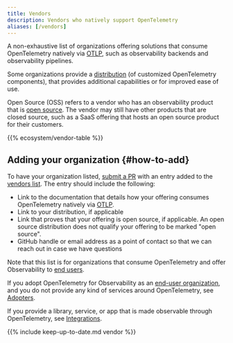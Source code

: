 ```yaml
---
title: Vendors
description: Vendors who natively support OpenTelemetry
aliases: [/vendors]
---
```


A non-exhaustive list of organizations offering solutions that consume
OpenTelemetry natively via [OTLP](/docs/specs/otlp/), such as observability
backends and observability pipelines.

Some organizations provide a [distribution](/ecosystem/distributions/) (of
customized OpenTelemetry components), that provides additional capabilities or
for improved ease of use.

Open Source (OSS) refers to a vendor who has an observability product that is
[open source](https://opensource.org/osd). The vendor may still have other
products that are closed source, such as a SaaS offering that hosts an open
source product for their customers.

{{% ecosystem/vendor-table %}}

## Adding your organization {#how-to-add}

To have your organization listed, [submit a PR] with an entry added to the
[vendors list]. The entry should include the following:

- Link to the documentation that details how your offering consumes
  OpenTelemetry natively via [OTLP](/docs/specs/otlp/).
- Link to your distribution, if applicable
- Link that proves that your offering is open source, if applicable. An open
  source distribution does not qualify your offering to be marked "open source".
- GitHub handle or email address as a point of contact so that we can reach out
  in case we have questions

Note that this list is for organizations that consume OpenTelemetry and offer
Observability to [end users](/community/end-user/).

If you adopt OpenTelemetry for Observability as an
[end-user organization](https://www.cncf.io/enduser/), and you do not provide
any kind of services around OpenTelemetry, see [Adopters](/ecosystem/adopters/).

If you provide a library, service, or app that is made observable through
OpenTelemetry, see [Integrations](/ecosystem/integrations/).

[submit a PR]: /docs/contributing/pull-requests/

{{% include keep-up-to-date.md vendor %}}

[vendors list]:
  https://github.com/open-telemetry/opentelemetry.io/tree/main/data/ecosystem/vendors.yaml
